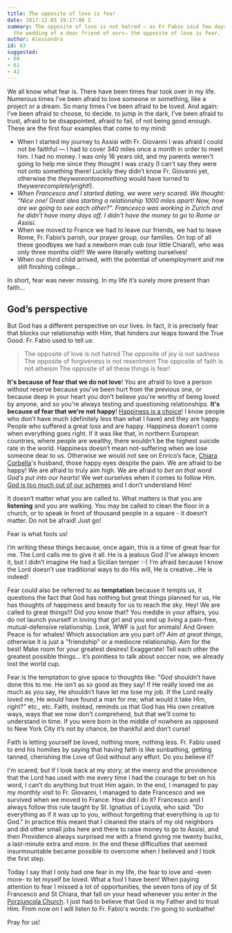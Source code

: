 ```yaml
---
title: The opposite of love is fear
date: 2017-12-05 19:17:00 Z
summary: The opposite of love is not hatred — as Fr Fabio said few days ago during
  the wedding of a dear friend of ours— the opposite of love is fear.
author: Alessandra
id: 63
suggested:
- 60
- 61
- 42
---
```


We all know what fear is. There have been times fear took over in my life. Numerous times I’ve been afraid to love someone or something, like a project or a dream. So many times I’ve been afraid to be loved. And again: I’ve been afraid to choose, to decide, to jump in the dark, I’ve been afraid to trust, afraid to be disappointed, afraid to fail, of not being good enough. These are the first four examples that come to my mind:

-   When I started my journey to Assisi with Fr. Giovanni I was afraid I could not be faithful — I had to cover 340 miles once a month in order to meet him. I had no money. I was only 16 years old, and my parents weren’t going to help me since they thought I was crazy (I can’t say they were not onto something there! Luckily they didn’t know Fr. Giovanni yet, otherwise the *theywereontosomething* would have turned to *theywerecompletelyright*!).
-   *When Francesco and I started dating, we were very scared. We thought: "Nice one! Great idea starting a relationship 1000 miles apart! Now, how are we going to see each other?". Francesco was working in Zurich and he didn’t have many days off. I didn’t have the money to go to Rome or Assisi.*
-   When we moved to France we had to leave our friends, we had to leave Rome, Fr. Fabio’s parish, our prayer group, our families. On top of all these goodbyes we had a newborn man cub (our little Chiara!), who was only three months old!!! We were literally wetting ourselves!
-   When our third child arrived, with the potential of unemployment and me still finishing college…

In short, fear was never missing. In my life it’s surely more present than faith...


## God’s perspective

But God has a different perspective on our lives. In fact, it is precisely fear that blocks our relationship with Him, that hinders our leaps toward the True Good. Fr. Fabio used to tell us:

> The opposite of love is not hatred
The opposite of joy is not sadness
The opposite of forgiveness is not resentment
The opposite of faith is not atheism
The opposite of all these things is fear!

**It's because of fear that we do not love**! You are afraid to love a person without reserve because you've been hurt from the previous one, or because deep in your heart you don’t believe you're worthy of being loved by anyone, and so you're always testing and questioning relationships.
**It's because of fear that we're not happy**! [Happiness is a choice]({{site.baseurl}}/happiness-is-a-choice)! I know people who don’t have much (definitely less than what I have) and they are happy. People who suffered a great loss and are happy. Happiness doesn’t come when everything goes right. If it was like that, in northern European countries, where people are wealthy, there wouldn’t be the highest suicide rate in the world. Happiness doesn’t mean not-suffering when we lose someone dear to us. Otherwise we would not see on Enrico’s face, [Chiara Corbella]({{site.baseurl}}/glossary)'s husband, those happy eyes despite the pain. We are afraid to be happy! We are afraid to truly aim high. We are afraid to *bet on that word God’s put into our hearts*! We wet ourselves when it comes to follow Him. [God is too much out of our schemes]({{site.baseurl}}/when-it-looks-like-there-is-no-way-out) and I don’t understand Him!

It doesn’t matter what you are called to. What matters is that you are **listening** and you are walking. You may be called to clean the floor in a church, or to speak in front of thousand people in a square - it doesn’t matter. Do not be afraid! Just go!

Fear is what fools us!

I’m writing these things because, once again, this is a time of great fear for me. The Lord calls me to give it all. He is a jealous God (I’ve always known it, but I didn’t imagine He had a Sicilian temper :-) I'm afraid because I know the Lord doesn’t use traditional ways to do His will, He is creative...He is indeed!

Fear could also be referred to as **temptation** because it tempts us, it questions the fact that God has nothing but great things planned for us, He has thoughts of happiness and beauty for us to reach the sky. Hey! We are called to great things!!! Did you know that? You meddle in your affairs, you do not launch yourself in loving that girl and you end up living a pain-free, mutual-defensive relationship. Look, WWF is just for animals! And Green Peace is for whales! Which association are you part of? *Aim at great things*, otherwise it is just a "friendship" or a mediocre relationship. Aim for the best! Make room for your greatest desires! Exaggerate! Tell each other the greatest possible things... it’s pointless to talk about soccer now, we already lost the world cup.

Fear is the temptation to give space to thoughts like: "God shouldn’t have done this to me. He isn’t as so good as they say! If He really loved me as much as you say, He shouldn’t have let me lose my job. If the Lord really loved me, He would have found a man for me; what would it take Him, right?" etc., etc. Faith, instead, reminds us that God has His own creative ways, ways that we now don’t comprehend, but that we’ll come to understand in time. If you were born in the middle of nowhere as opposed to New York City it’s not by chance, be thankful and don’t curse!

Faith is letting yourself be loved, nothing more, nothing less. Fr. Fabio used to end his homilies by saying that having faith is like sunbathing, getting tanned, cherishing the Love of God without any effort. Do you believe it?

I'm scared, but if I look back at my story, at the mercy and the providence that the Lord has used with me every time I had the courage to bet on his word, I can’t do anything but trust Him again. In the end, I managed to pay my monthly visit to Fr. Giovanni, I managed to date Francesco and we survived when we moved to France. How did I do it? Francesco and I always follow this rule taught by St. Ignatius of Loyola, who said: "Do everything as if it was up to you, without forgetting that everything is up to God." In practice this meant that I cleaned the stairs of my old neighbors and did other small jobs here and there to raise money to go to Assisi, and then Providence always surprised me with a friend giving me twenty bucks, a last-minute extra and more. In the end these difficulties that seemed insurmountable became possible to overcome when I believed and I took the first step.

Today I say that I only had one fear in my life, the fear to love and -even more- to let myself be loved. What a fool I have been! When paying attention to fear I missed a lot of opportunities, the seven tons of joy of St Francesco and St Chiara, that fall on your head whenever you enter in the [Porziuncola Church]({{site.baseurl}}/glossary). I just had to believe that God is my Father and to trust Him. From now on I will listen to Fr. Fabio's words: I'm going to sunbathe!

Pray for us!
